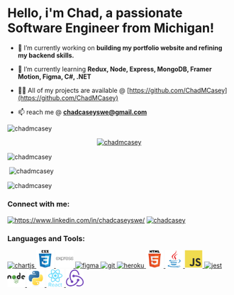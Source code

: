 <h1 align="left">Hello, i'm Chad, a passionate Software Engineer from Michigan!</h1>

- 🔭 I’m currently working on **building my portfolio website and refining my backend skills.**

- 🌱 I’m currently learning **Redux, Node, Express, MongoDB, Framer Motion, Figma, C#, .NET**

- 👨‍💻 All of my projects are available @ [https://github.com/ChadMCasey](https://github.com/ChadMCasey)

- 📫 reach me @ **chadcaseyswe@gmail.com**

<p align="left"> <img  src="https://komarev.com/ghpvc/?username=chadmcasey&label=Profile%20views&color=0e75b6&style=flat" alt="chadmcasey" /> </p>

<p align="center"> <a  href="https://github.com/ryo-ma/github-profile-trophy"><img src="https://github-profile-trophy.vercel.app/?username=chadmcasey" alt="chadmcasey" /></a> </p>
<p><img align="center"  src="https://github-readme-stats.vercel.app/api/top-langs?username=chadmcasey&show_icons=true&locale=en&layout=compact" alt="chadmcasey" /></p>
<p>&nbsp;<img align="center"  src="https://github-readme-stats.vercel.app/api?username=chadmcasey&show_icons=true&locale=en" alt="chadmcasey" /></p>
<p><img align="center"  src="https://github-readme-streak-stats.herokuapp.com/?user=chadmcasey&" alt="chadmcasey" /></p>


<h3 align="left">Connect with me:</h3>
<p align="left">
<a href="https://linkedin.com/in/chadcaseyswe/" target="blank"><img align="center" src="https://raw.githubusercontent.com/rahuldkjain/github-profile-readme-generator/master/src/images/icons/Social/linked-in-alt.svg" alt="https://www.linkedin.com/in/chadcaseyswe/" height="30" width="40" /></a>
<a href="https://www.leetcode.com/chadcasey" target="blank"><img align="center" src="https://raw.githubusercontent.com/rahuldkjain/github-profile-readme-generator/master/src/images/icons/Social/leet-code.svg" alt="chadcasey" height="30" width="40" /></a>
</p>

<h3 align="left">Languages and Tools:</h3>
<p align="left"> 
  <a href="https://www.chartjs.org" target="_blank" rel="noreferrer"> 
    <img src="https://www.chartjs.org/media/logo-title.svg" alt="chartjs" width="40" height="40"/> 
  </a> 
  <a href="https://www.w3schools.com/css/" target="_blank" rel="noreferrer"> 
    <img src="https://raw.githubusercontent.com/devicons/devicon/master/icons/css3/css3-original-wordmark.svg" alt="css3" width="40" height="40"/> 
  </a> <a href="https://expressjs.com" target="_blank" rel="noreferrer"> <img src="https://raw.githubusercontent.com/devicons/devicon/master/icons/express/express-original-wordmark.svg" alt="express" width="40" height="40"/> </a> <a href="https://www.figma.com/" target="_blank" rel="noreferrer"> <img src="https://www.vectorlogo.zone/logos/figma/figma-icon.svg" alt="figma" width="40" height="40"/> </a> <a href="https://git-scm.com/" target="_blank" rel="noreferrer"> <img src="https://www.vectorlogo.zone/logos/git-scm/git-scm-icon.svg" alt="git" width="40" height="40"/> </a> <a href="https://heroku.com" target="_blank" rel="noreferrer"> <img src="https://www.vectorlogo.zone/logos/heroku/heroku-icon.svg" alt="heroku" width="40" height="40"/> </a> <a href="https://www.w3.org/html/" target="_blank" rel="noreferrer"> <img src="https://raw.githubusercontent.com/devicons/devicon/master/icons/html5/html5-original-wordmark.svg" alt="html5" width="40" height="40"/> </a> <a href="https://www.java.com" target="_blank" rel="noreferrer"> <img src="https://raw.githubusercontent.com/devicons/devicon/master/icons/java/java-original.svg" alt="java" width="40" height="40"/> </a> <a href="https://developer.mozilla.org/en-US/docs/Web/JavaScript" target="_blank" rel="noreferrer"> <img src="https://raw.githubusercontent.com/devicons/devicon/master/icons/javascript/javascript-original.svg" alt="javascript" width="40" height="40"/> </a> <a href="https://jestjs.io" target="_blank" rel="noreferrer"> <img src="https://www.vectorlogo.zone/logos/jestjsio/jestjsio-icon.svg" alt="jest" width="40" height="40"/> </a> <a href="https://nodejs.org" target="_blank" rel="noreferrer"> <img src="https://raw.githubusercontent.com/devicons/devicon/master/icons/nodejs/nodejs-original-wordmark.svg" alt="nodejs" width="40" height="40"/> </a> <a href="https://www.python.org" target="_blank" rel="noreferrer"> <img src="https://raw.githubusercontent.com/devicons/devicon/master/icons/python/python-original.svg" alt="python" width="40" height="40"/> </a> <a href="https://reactjs.org/" target="_blank" rel="noreferrer"> <img src="https://raw.githubusercontent.com/devicons/devicon/master/icons/react/react-original-wordmark.svg" alt="react" width="40" height="40"/> </a> <a href="https://redux.js.org" target="_blank" rel="noreferrer"> <img src="https://raw.githubusercontent.com/devicons/devicon/master/icons/redux/redux-original.svg" alt="redux" width="40" height="40"/> </a> </p>
